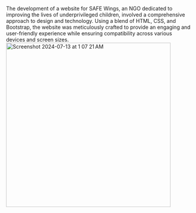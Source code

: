 The development of a website for SAFE Wings, an NGO dedicated to improving the lives of
underprivileged children, involved a comprehensive approach to design and technology. Using a
blend of HTML, CSS, and Bootstrap, the website was meticulously crafted to provide an engaging
and user-friendly experience while ensuring compatibility across various devices and screen sizes. 
<img width="448" alt="Screenshot 2024-07-13 at 1 07 21 AM" src="https://github.com/user-attachments/assets/baf12fc8-b4ba-4449-9a88-edc384462ac5">
